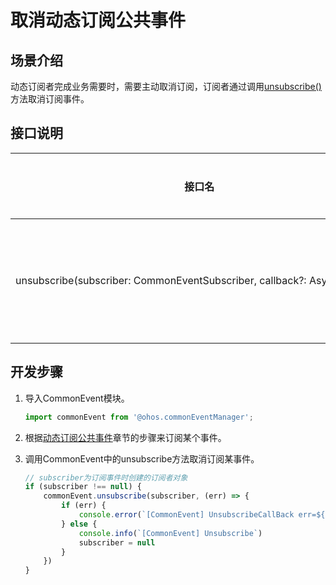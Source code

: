 # 取消动态订阅公共事件


## 场景介绍

动态订阅者完成业务需要时，需要主动取消订阅，订阅者通过调用[unsubscribe()](../reference/apis/js-apis-commonEventManager.md#commoneventmanagerunsubscribe)方法取消订阅事件。


## 接口说明

| 接口名 | 接口描述 |
| -------- | -------- |
| unsubscribe(subscriber:&nbsp;CommonEventSubscriber,&nbsp;callback?:&nbsp;AsyncCallback) | 取消订阅公共事件 |


## 开发步骤

1. 导入CommonEvent模块。
   
   ```ts
   import commonEvent from '@ohos.commonEventManager';
   ```

2. 根据[动态订阅公共事件](common-event-subscription.md)章节的步骤来订阅某个事件。

3. 调用CommonEvent中的unsubscribe方法取消订阅某事件。
   
   ```ts
   // subscriber为订阅事件时创建的订阅者对象
   if (subscriber !== null) {
       commonEvent.unsubscribe(subscriber, (err) => {
           if (err) {
               console.error(`[CommonEvent] UnsubscribeCallBack err=${JSON.stringify(err)}`)
           } else {
               console.info(`[CommonEvent] Unsubscribe`)
               subscriber = null
           }
       })
   }
   ```
